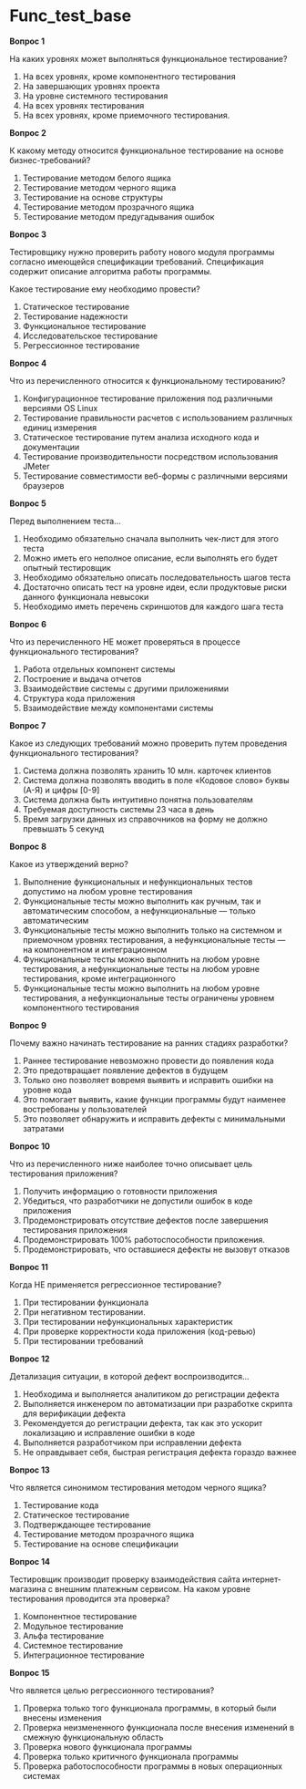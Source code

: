 # **Func\_test\_base**

**Вопрос 1**

На каких уровнях может выполняться функциональное тестирование?

1. На всех уровнях, кроме компонентного тестирования  
2. На завершающих уровнях проекта  
3. На уровне системного тестирования  
4. На всех уровнях тестирования  
5. На всех уровнях, кроме приемочного тестирования.

**Вопрос 2**

К какому методу относится функциональное тестирование на основе бизнес-требований?

1. Тестирование методом белого ящика  
2. Тестирование методом черного ящика  
3. Тестирование на основе структуры  
4. Тестирование методом прозрачного ящика  
5. Тестирование методом предугадывания ошибок

**Вопрос 3**

Тестировщику нужно проверить работу нового модуля программы согласно имеющейся спецификации требований. Спецификация содержит описание алгоритма работы программы.

Какое тестирование ему необходимо провести?

1. Статическое тестирование  
2. Тестирование надежности  
3. Функциональное тестирование  
4. Исследовательское тестирование  
5. Регрессионное тестирование

**Вопрос 4**

Что из перечисленного относится к функциональному тестированию?

1. Конфигурационное тестирование приложения под различными версиями OS Linux  
2. Тестирование правильности расчетов с использованием различных единиц измерения  
3. Статическое тестирование путем анализа исходного кода и документации  
4. Тестирование производительности посредством использования JMeter  
5. Тестирование совместимости веб\-формы с различными версиями браузеров

**Вопрос 5**

Перед выполнением теста...

1. Необходимо обязательно сначала выполнить чек-лист для этого теста  
2. Можно иметь его неполное описание, если выполнять его будет опытный тестировщик  
3. Необходимо обязательно описать последовательность шагов теста  
4. Достаточно описать тест на уровне идеи, если продуктовые риски данного функционала невысоки  
5. Необходимо иметь перечень скриншотов для каждого шага теста

**Вопрос 6**

Что из перечисленного НЕ может проверяться в процессе функционального тестирования?

1. Работа отдельных компонент системы  
2. Построение и выдача отчетов  
3. Взаимодействие системы с другими приложениями  
4. Структура кода приложения  
5. Взаимодействие между компонентами системы

**Вопрос 7**

Какое из следующих требований можно проверить путем проведения функционального тестирования?

1. Система должна позволять хранить 10 млн. карточек клиентов  
2. Система должна позволять вводить в поле «Кодовое слово» буквы (А-Я) и цифры \[0-9\]  
3. Система должна быть интуитивно понятна пользователям  
4. Требуемая доступность системы 23 часа в день  
5. Время загрузки данных из справочников на форму не должно превышать 5 секунд

**Вопрос 8**

Какое из утверждений верно?

1. Выполнение функциональных и нефункциональных тестов допустимо на любом уровне тестирования  
2. Функциональные тесты можно выполнить как ручным, так и автоматическим способом, а нефункциональные — только автоматическим  
3. Функциональные тесты можно выполнить только на системном и приемочном уровнях тестирования, а нефункциональные тесты — на компонентном и интеграционном  
4. Функциональные тесты можно выполнить на любом уровне тестирования, а нефункциональные тесты на любом уровне тестирования, кроме интеграционного  
5. Функциональные тесты можно выполнить на любом уровне тестирования, а нефункциональные тесты ограничены уровнем компонентного тестирования

**Вопрос 9**

Почему важно начинать тестирование на ранних стадиях разработки?

1. Раннее тестирование невозможно провести до появления кода  
2. Это предотвращает появление дефектов в будущем  
3. Только оно позволяет вовремя выявить и исправить ошибки на уровне кода  
4. Это помогает выявить, какие функции программы будут наименее востребованы у пользователей  
5. Это позволяет обнаружить и исправить дефекты с минимальными затратами

**Вопрос 10**

Что из перечисленного ниже наиболее точно описывает цель тестирования приложения?

1. Получить информацию о готовности приложения  
2. Убедиться, что разработчики не допустили ошибок в коде приложения  
3. Продемонстрировать отсутствие дефектов после завершения тестирования приложения  
4. Продемонстрировать 100% работоспособности приложения.  
5. Продемонстрировать, что оставшиеся дефекты не вызовут отказов

**Вопрос 11**

Когда НЕ применяется регрессионное тестирование?

1. При тестировании функционала  
2. При негативном тестировании.  
3. При тестировании нефункциональных характеристик  
4. При проверке корректности кода приложения (код-ревью)  
5. При тестировании требований

**Вопрос 12**

Детализация ситуации, в которой дефект воспроизводится...

1. Необходима и выполняется аналитиком до регистрации дефекта  
2. Выполняется инженером по автоматизации при разработке скрипта для верификации дефекта  
3. Рекомендуется до регистрации дефекта, так как это ускорит локализацию и исправление ошибки в коде  
4. Выполняется разработчиком при исправлении дефекта  
5. Не оправдывает себя, быстрая регистрация дефекта гораздо важнее

**Вопрос 13**

Что является синонимом тестирования методом черного ящика?

1. Тестирование кода  
2. Статическое тестирование  
3. Подтверждающее тестирование  
4. Тестирование методом прозрачного ящика  
5. Тестирование на основе спецификации

**Вопрос 14**

Тестировщик производит проверку взаимодействия сайта интернет-магазина с внешним платежным сервисом. На каком уровне тестирования проводится эта проверка?

1. Компонентное тестирование  
2. Модульное тестирование  
3. Альфа тестирование  
4. Системное тестирование  
5. Интеграционное тестирование

**Вопрос 15**

Что является целью регрессионного тестирования?

1. Проверка только того функционала программы, в который были внесены изменения  
2. Проверка неизмененного функционала после внесения изменений в смежную функциональную область  
3. Проверка нового функционала программы  
4. Проверка только критичного функционала программы  
5. Проверка работоспособности программы в новых операционных системах